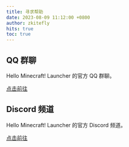 ```yaml
---
title: 寻求帮助
date: 2023-08-09 11:12:00 +0800
author: zkitefly
hits: true
toc: true
---
```


## QQ 群聊

Hello Minecraft! Launcher 的官方 QQ 群聊。

[点击前往](/groups.html)

## Discord 频道

Hello Minecraft! Launcher 的官方 Discord 频道。

[点击前往](https://discord.gg/jVvC7HfM6U)

